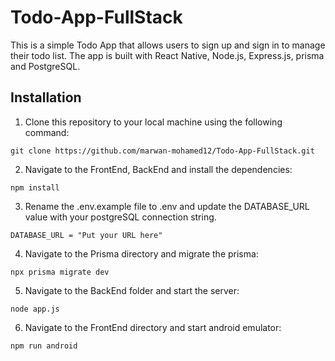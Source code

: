 # Todo-App-FullStack

This is a simple Todo App that allows users to sign up and sign in to manage their todo list. The app is built with React Native, Node.js, Express.js, prisma and PostgreSQL.

## Installation
1. Clone this repository to your local machine using the following command:
``` 
git clone https://github.com/marwan-mohamed12/Todo-App-FullStack.git
```
2. Navigate to the FrontEnd, BackEnd and install the dependencies:
```
npm install
```
3. Rename the .env.example file to .env and update the DATABASE_URL value with your postgreSQL connection string.
```
DATABASE_URL = "Put your URL here"
```
4. Navigate to the Prisma directory and migrate the prisma:
```
npx prisma migrate dev
```
5. Navigate to the BackEnd folder and start the server:
```
node app.js
```
6. Navigate to the FrontEnd directory and start android emulator:
```
npm run android
```
